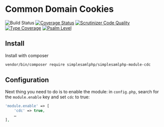 # Common Domain Cookies

![Build Status](https://github.com/simplesamlphp/simplesamlphp-module-cdc/actions/workflows/php.yml/badge.svg)
[![Coverage Status](https://codecov.io/gh/simplesamlphp/simplesamlphp-module-cdc/branch/master/graph/badge.svg)](https://codecov.io/gh/simplesamlphp/simplesamlphp-module-cdc)
[![Scrutinizer Code Quality](https://scrutinizer-ci.com/g/simplesamlphp/simplesamlphp-module-cdc/badges/quality-score.png?b=master)](https://scrutinizer-ci.com/g/simplesamlphp/simplesamlphp-module-cdc/?branch=master)
[![Type Coverage](https://shepherd.dev/github/simplesamlphp/simplesamlphp-module-cdc/coverage.svg)](https://shepherd.dev/github/simplesamlphp/simplesamlphp-module-cdc)
[![Psalm Level](https://shepherd.dev/github/simplesamlphp/simplesamlphp-module-cdc/level.svg)](https://shepherd.dev/github/simplesamlphp/simplesamlphp-module-cdc)

## Install

Install with composer

```bash
vendor/bin/composer require simplesamlphp/simplesamlphp-module-cdc
```

## Configuration

Next thing you need to do is to enable the module: in `config.php`,
search for the `module.enable` key and set `cdc` to true:

```php
'module.enable' => [
    'cdc' => true,
    …
],
```

